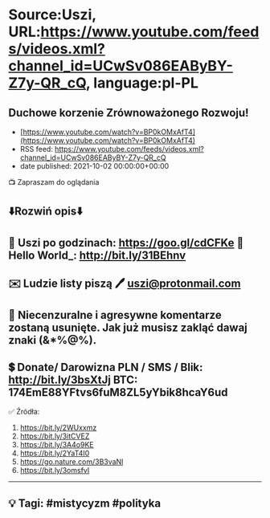 # Source:Uszi, URL:https://www.youtube.com/feeds/videos.xml?channel_id=UCwSv086EAByBY-Z7y-QR_cQ, language:pl-PL

## Duchowe korzenie Zrównoważonego Rozwoju!
 - [https://www.youtube.com/watch?v=BP0kOMxAfT4](https://www.youtube.com/watch?v=BP0kOMxAfT4)
 - RSS feed: https://www.youtube.com/feeds/videos.xml?channel_id=UCwSv086EAByBY-Z7y-QR_cQ
 - date published: 2021-10-02 00:00:00+00:00

📺 Zapraszam do oglądania

⬇️Rozwiń opis⬇️
------------------------------------------------------------
👀 Uszi po godzinach: https://goo.gl/cdCFKe
👀 Hello World_: http://bit.ly/31BEhnv
------------------------------------------------------------
✉️ Ludzie listy piszą 
🖊️ uszi@protonmail.com
------------------------------------------------------------
👺 Niecenzuralne i agresywne komentarze zostaną usunięte.  Jak już musisz zakląć dawaj znaki (&*%@%).
------------------------------------------------------------
💲 Donate/ Darowizna
PLN / SMS / Blik: http://bit.ly/3bsXtJj
BTC: 174EmE88YFtvs6fuM8ZL5yYbik8hcaY6ud
-------------------------------------------------------------
✅ Źródła:
1. https://bit.ly/2WUxxmz
2. https://bit.ly/3itCVEZ
3. https://bit.ly/3A4o9KE
4. https://bit.ly/2YaT4I0
5. https://go.nature.com/3B3vaNl
6. https://bit.ly/3omsfvI
---------------------------------------------------------------
💡 Tagi: #mistycyzm #polityka
--------------------------------------------------------------

